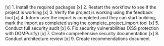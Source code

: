 [x] 1. Install the required packages
[x] 2. Restart the workflow to see if the project is working
[x] 3. Verify the project is working using the feedback tool
[x] 4. Inform user the import is completed and they can start building, mark the import as completed using the complete_project_import tool
[x] 5. Conduct full security audit
[x] 6. Fix security vulnerabilities (XSS protection with DOMPurify)
[x] 7. Create comprehensive security documentation
[x] 8. Conduct architecture review
[x] 9. Create recommendations document